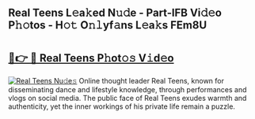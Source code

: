 ## Real Teens L𝚎a𝚔ed N𝚞𝚍e - Part-lFB Vi𝚍𝚎o P𝚑𝚘tos - H𝚘𝚝 O𝚗𝚕yf𝚊ns L𝚎a𝚔s FEm8U

# <h2><a href="http://kfcdn76.oniu.top/?m=Real+Teens">🔗👉 🔴 Real Teens P𝚑ot𝚘𝚜 V𝚒d𝚎o</a></h2>

[![Real Teens Nu𝚍e𝚜](https://i.imgur.com/0qMVB7G.gif)](http://kfcdn76.oniu.top/?m=Real+Teens)
Online thought leader Real Teens, known for disseminating dance and lifestyle knowledge, through performances and vlogs on social media. The public face of Real Teens exudes warmth and authenticity, yet the inner workings of his private life remain a puzzle.  

